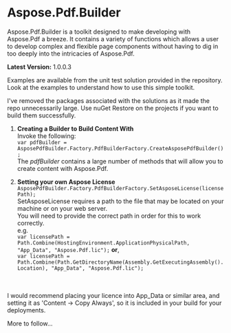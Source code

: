 # Aspose.Pdf.Builder
Aspose.Pdf.Builder is a toolkit designed to make developing with Aspose.Pdf a breeze. It contains a variety of functions which allows a user to develop complex and flexible page components without having to dig in too deeply into the intricacies of Aspose.Pdf.

<b>Latest Version:</b> 1.0.0.3

Examples are available from the unit test solution provided in the repository. 
Look at the examples to understand how to use this simple toolkit. 

I've removed the packages associated with the solutions as it made the repo unnecessarily large. Use nuGet Restore on the projects if you want to build them successfully.

1. <b>Creating a Builder to Build Content With</b>
<br/>Invoke the following:
<br/>```var pdfBuilder = AsposePdfBuilder.Factory.PdfBuilderFactory.CreateAsposePdfBuilder();```
<br/>The *pdfBuilder* contains a large number of methods that will allow you to create content with Aspose.Pdf.

2. <b>Setting your own Aspose License</b>
<br/>```AsposePdfBuilder.Factory.PdfBuilderFactory.SetAsposeLicense(licensePath);```
<br/>SetAsposeLicense requires a path to the file that may be located on your machine or on your web server. 
<br/>You will need to provide the correct path in order for this to work correctly.
<br/>e.g.
<br/>```var licensePath = Path.Combine(HostingEnvironment.ApplicationPhysicalPath, "App_Data", "Aspose.Pdf.lic");``` <b>or</b>,
<br/>```var licensePath = Path.Combine(Path.GetDirectoryName(Assembly.GetExecutingAssembly().Location), "App_Data", "Aspose.Pdf.lic");```
<br/>
<br/> I would recommend placing your licence into App_Data or similar area, and setting it as 'Content -> Copy Always', so it is included in your build for your deployments.


More to follow...
